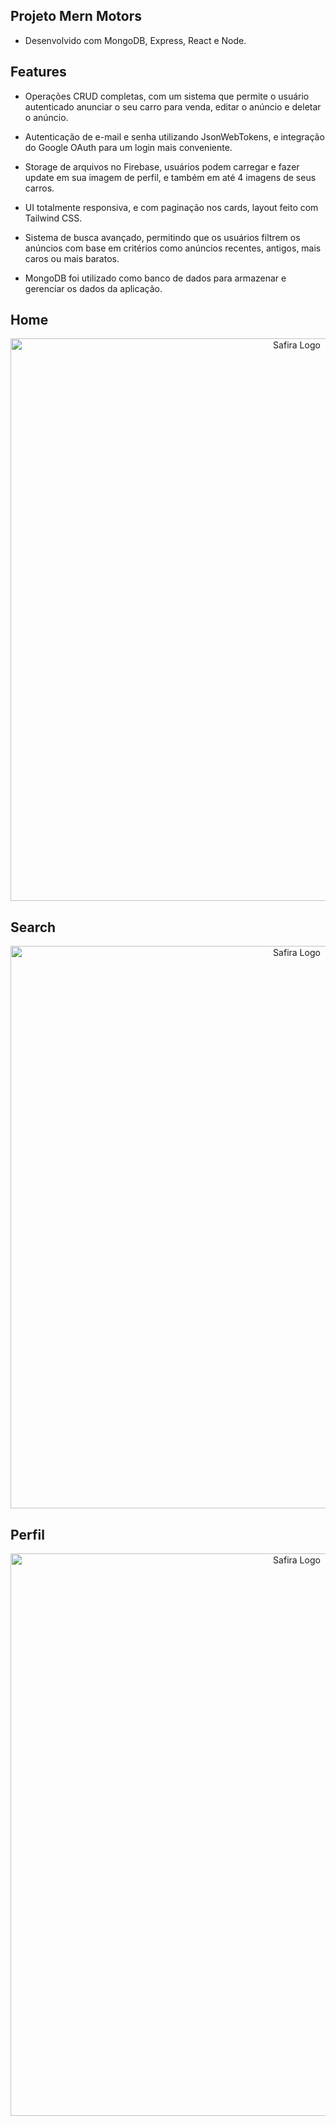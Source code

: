 ## Projeto Mern Motors

- Desenvolvido com MongoDB, Express, React e Node.

## Features

- Operações CRUD completas, com um sistema que permite o usuário autenticado anunciar o seu carro para venda, editar o anúncio e deletar o anúncio.

- Autenticação de e-mail e senha utilizando JsonWebTokens, e integração do Google OAuth para um login mais conveniente.

- Storage de arquivos no Firebase, usuários podem carregar e fazer update em sua imagem de perfil, e também em até 4 imagens de seus carros.

- UI totalmente responsiva, e com paginação nos cards, layout feito com Tailwind CSS.

- Sistema de busca avançado, permitindo que os usuários filtrem os anúncios com base em critérios como anúncios recentes, antigos, mais caros ou mais baratos. 

- MongoDB foi utilizado como banco de dados para armazenar e gerenciar os dados da aplicação. 

## Home
<p align="center">
  <img alt="Safira Logo" src="https://i.imgur.com/3cJDbSu.png" width="900" alt="Safira Theme Logo" /> 
</p>

## Search
<p align="center">
  <img alt="Safira Logo" src="https://i.imgur.com/bD0Tu6q.png" width="900" alt="Safira Theme Logo" />
</p>

## Perfil
<p align="center">
  <img alt="Safira Logo" src="https://i.imgur.com/T4TM5tO.png" width="900" alt="Safira Theme Logo" />
</p>
